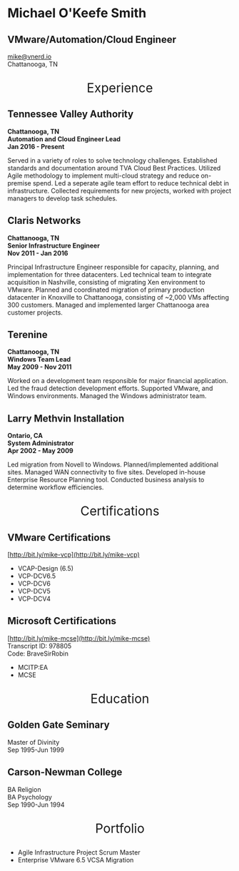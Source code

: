 # Michael O'Keefe Smith

## VMware/Automation/Cloud Engineer

[mike@vnerd.io](mailto:mike@vnerd.io)  
Chattanooga, TN

<p align="center" style="font-size:2em;">Experience</p>

## Tennessee Valley Authority

**Chattanooga, TN**  
**Automation and Cloud Engineer Lead**  
**Jan 2016 - Present**

Served in a variety of roles to solve technology challenges. Established standards and documentation around TVA Cloud Best Practices. Utilized Agile methodology to implement multi-cloud strategy and reduce on-premise spend. Led a seperate agile team effort to reduce technical debt in infrastructure. Collected requirements for new projects, worked with project managers to develop task schedules.

## Claris Networks

**Chattanooga, TN**  
**Senior Infrastructure Engineer**  
**Nov 2011 - Jan 2016**

Principal Infrastructure Engineer responsible for capacity, planning, and implementation for three datacenters. Led technical team to integrate acquisition in Nashville, consisting of migrating Xen environment to VMware. Planned and coordinated migration of primary production datacenter in Knoxville to Chattanooga, consisting of ~2,000 VMs affecting 300 customers. Managed and implemented larger Chattanooga area customer projects.

## Terenine

**Chattanooga, TN**  
**Windows Team Lead**  
**May 2009 - Nov 2011**

Worked on a development team responsible for major financial application. Led the fraud detection development efforts. Supported VMware, and Windows environments. Managed the Windows administrator team.

## Larry Methvin Installation

**Ontario, CA**  
**System Administrator**  
**Apr 2002 - May 2009**

Led migration from Novell to Windows. Planned/implemented additional sites. Managed WAN connectivity to five sites. Developed in-house Enterprise Resource Planning tool. Conducted business analysis to determine workflow efficiencies.

<p align="center" style="font-size:2em;">Certifications</p>

## VMware Certifications
 
[http://bit.ly/mike-vcp](http://bit.ly/mike-vcp)

- VCAP-Design (6.5)
- VCP-DCV6.5
- VCP-DCV6
- VCP-DCV5
- VCP-DCV4

## Microsoft Certifications

[http://bit.ly/mike-mcse](http://bit.ly/mike-mcse)  
Transcript ID: 978805  
Code: BraveSirRobin

- MCITP:EA
- MCSE

<p align="center" style="font-size:2em;">Education</p>

## Golden Gate Seminary

Master of Divinity  
Sep 1995-Jun 1999

## Carson-Newman College

BA Religion  
BA Psychology  
Sep 1990-Jun 1994

<p align="center" style="font-size:2em;">Portfolio</p>

- Agile Infrastructure Project Scrum Master
- Enterprise VMware 6.5 VCSA Migration
